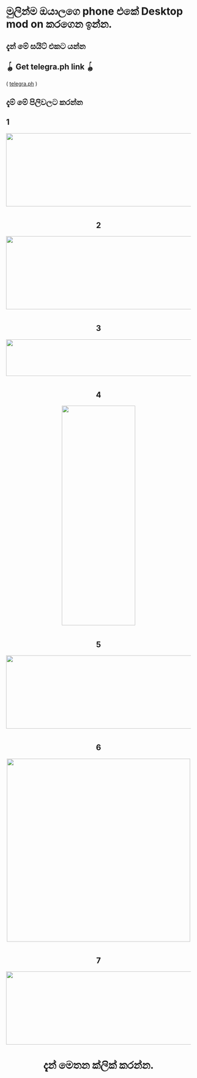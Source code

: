 # මුලින්ම ඔයාලගෙ phone එකේ Desktop mod on කරගෙන ඉන්න.

## දැන් මේ සයිට් එකට යන්න
## 🪀 Get telegra.ph link 🪀           

 ( [telegra.ph](https://telegra.ph/) )

## දැම් මේ පිලිවලට කරන්න

## 1
<div align="center">
  <img src="https://telegra.ph/file/7dc1cd197eda3e49c9434.jpg" width="800" height="200">
  <h1>  </h1>

## 2
<div align="center">
  <img src="https://telegra.ph/file/25a22516055c67a9d572d.jpg" width="800" height="200">
  <h1>  </h1>

## 3
<div align="center">
  <img src="https://telegra.ph/file/eccedb13990b89a6799d3.jpg" width="800" height="100">
  <h1>  </h1>

## 4
<div align="center">
  <img src="https://telegra.ph/file/dde830e7257b619061d74.jpg" width="200" height="600">
  <h1>  </h1>

## 5
<div align="center">
  <img src="https://telegra.ph/file/d0c0a89d7758c6183a946.jpg" width="800" height="200">
  <h1>  </h1>

## 6
<div align="center">
  <img src="https://telegra.ph/file/4d86c5bf51f7cdcfad580.jpg" width="500" height="500">
  <h1>  </h1>

## 7
<div align="center">
  <img src="https://telegra.ph/file/fa6cd134c236f17976be7.jpg" width="800" height="200">
  <h1>දැන් මෙතන ක්ලික් කරන්න.</h1>
